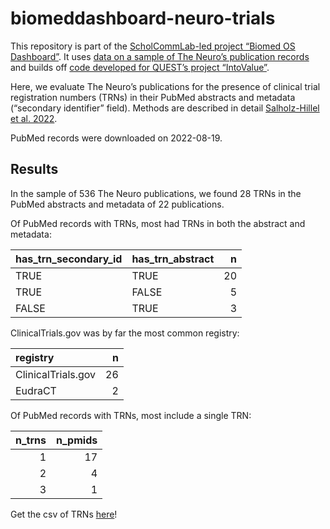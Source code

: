 # biomeddashboard-neuro-trials

This repository is part of the [ScholCommLab-led project “Biomed OS
Dashboard”](https://docs.google.com/document/d/18zr1QBbvstYkXOXK2l-2OUyVhWExH54eeW8BGimYN98/).
It uses [data on a sample of The Neuro’s publication
records](https://www.dropbox.com/s/lxjsihhzys7h6r7/cleaned_y2021_oa_info_109.csv?dl=0)
and builds off [code developed for QUEST’s project
“IntoValue”](https://github.com/maia-sh/intovalue-data).

Here, we evaluate The Neuro’s publications for the presence of clinical
trial registration numbers (TRNs) in their PubMed abstracts and metadata
(“secondary identifier” field). Methods are described in detail
[Salholz-Hillel et al. 2022](https://doi.org/10.1177/17407745221087456).

PubMed records were downloaded on 2022-08-19.

## Results

In the sample of 536 The Neuro publications, we found 28 TRNs in the
PubMed abstracts and metadata of 22 publications.

Of PubMed records with TRNs, most had TRNs in both the abstract and
metadata:

| has_trn_secondary_id | has_trn_abstract |   n |
|:---------------------|:-----------------|----:|
| TRUE                 | TRUE             |  20 |
| TRUE                 | FALSE            |   5 |
| FALSE                | TRUE             |   3 |

ClinicalTrials.gov was by far the most common registry:

| registry           |   n |
|:-------------------|----:|
| ClinicalTrials.gov |  26 |
| EudraCT            |   2 |

Of PubMed records with TRNs, most include a single TRN:

| n_trns | n_pmids |
|-------:|--------:|
|      1 |      17 |
|      2 |       4 |
|      3 |       1 |

Get the csv of TRNs
[here](https://github.com/maia-sh/biomeddashboard-neuro-trials/blob/master/data/processed/trn/trn-combined.csv)!
